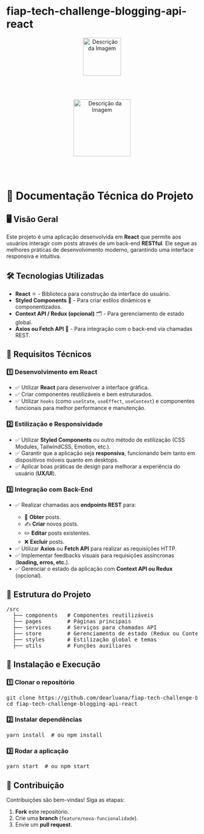 # fiap-tech-challenge-blogging-api-react
<p align="center">
  <img src="https://github.com/user-attachments/assets/f9b94ac9-1dce-4e06-8e79-6919fdaf2813" alt="Descrição da Imagem" width="100">
</p>
<br><br>
<p align="center">
  <img src="https://www.fiap.com.br/wp-content/themes/fiap2016/images/mobile/home/vitrine/mba/MBA.png" alt="Descrição da Imagem" width="150">
</p>
<br><br>
<h1>📌 Documentação Técnica do Projeto</h1>

<h2>🖥️ Visão Geral</h2>
<p>Este projeto é uma aplicação desenvolvida em <strong>React</strong> que permite aos usuários interagir com posts através de um back-end <strong>RESTful</strong>. Ele segue as melhores práticas de desenvolvimento moderno, garantindo uma interface responsiva e intuitiva.</p>

<h2>🛠️ Tecnologias Utilizadas</h2>
<ul>
  <li><strong>React</strong> ⚛️ - Biblioteca para construção da interface do usuário.</li>
  <li><strong>Styled Components</strong> 🎨 - Para criar estilos dinâmicos e componentizados.</li>
  <li><strong>Context API / Redux (opcional)</strong> 🗂️ - Para gerenciamento de estado global.</li>
  <li><strong>Axios ou Fetch API</strong> 🔗 - Para integração com o back-end via chamadas REST.</li>
</ul>

<h2>📌 Requisitos Técnicos</h2>

<h3>1️⃣ Desenvolvimento em React</h3>
<ul>
  <li>✅ Utilizar <strong>React</strong> para desenvolver a interface gráfica.</li>
  <li>✅ Criar componentes reutilizáveis e bem estruturados.</li>
  <li>✅ Utilizar <code>hooks</code> (como <code>useState</code>, <code>useEffect</code>, <code>useContext</code>) e componentes funcionais para melhor performance e manutenção.</li>
</ul>

<h3>2️⃣ Estilização e Responsividade</h3>
<ul>
  <li>✅ Utilizar <strong>Styled Components</strong> ou outro método de estilização (CSS Modules, TailwindCSS, Emotion, etc.).</li>
  <li>✅ Garantir que a aplicação seja <strong>responsiva</strong>, funcionando bem tanto em dispositivos móveis quanto em desktops.</li>
  <li>✅ Aplicar boas práticas de design para melhorar a experiência do usuário (<strong>UX/UI</strong>).</li>
</ul>

<h3>3️⃣ Integração com Back-End</h3>
<ul>
  <li>✅ Realizar chamadas aos <strong>endpoints REST</strong> para:</li>
  <ul>
    <li>📄 <strong>Obter</strong> posts.</li>
    <li>✍ <strong>Criar</strong> novos posts.</li>
    <li>✏️ <strong>Editar</strong> posts existentes.</li>
    <li>❌ <strong>Excluir</strong> posts.</li>
  </ul>
  <li>✅ Utilizar <strong>Axios</strong> ou <strong>Fetch API</strong> para realizar as requisições HTTP.</li>
  <li>✅ Implementar feedbacks visuais para requisições assíncronas (<strong>loading, erros, etc.</strong>).</li>
  <li>✅ Gerenciar o estado da aplicação com <strong>Context API ou Redux</strong> (opcional).</li>
</ul>

<h2>📂 Estrutura do Projeto</h2>
<pre>
/src
  ├── components   # Componentes reutilizáveis
  ├── pages        # Páginas principais
  ├── services     # Serviços para chamadas API
  ├── store        # Gerenciamento de estado (Redux ou Context API)
  ├── styles       # Estilização global e temas
  ├── utils        # Funções auxiliares
</pre>

<h2>🚀 Instalação e Execução</h2>

<h3>1️⃣ Clonar o repositório</h3>
<pre>
git clone https://github.com/dearluana/fiap-tech-challenge-blogging-api-react.git
cd fiap-tech-challenge-blogging-api-react
</pre>

<h3>2️⃣ Instalar dependências</h3>
<pre>
yarn install  # ou npm install
</pre>

<h3>3️⃣ Rodar a aplicação</h3>
<pre>
yarn start  # ou npm start
</pre>

<h2>🤝 Contribuição</h2>
<p>Contribuições são bem-vindas! Siga as etapas:</p>
<ol>
  <li><strong>Fork</strong> este repositório.</li>
  <li>Crie uma <strong>branch</strong> (<code>feature/nova-funcionalidade</code>).</li>
  <li>Envie um <strong>pull request</strong>.</li>
</ol>

